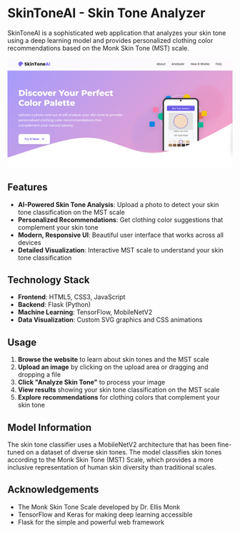 # SkinToneAI - Skin Tone Analyzer

SkinToneAI is a sophisticated web application that analyzes your skin tone using a deep learning model and provides personalized clothing color recommendations based on the Monk Skin Tone (MST) scale.

![SkinToneAI Screenshot](image.png)

## Features

- **AI-Powered Skin Tone Analysis**: Upload a photo to detect your skin tone classification on the MST scale
- **Personalized Recommendations**: Get clothing color suggestions that complement your skin tone
- **Modern, Responsive UI**: Beautiful user interface that works across all devices
- **Detailed Visualization**: Interactive MST scale to understand your skin tone classification

## Technology Stack

- **Frontend**: HTML5, CSS3, JavaScript
- **Backend**: Flask (Python)
- **Machine Learning**: TensorFlow, MobileNetV2
- **Data Visualization**: Custom SVG graphics and CSS animations

## Usage

1. **Browse the website** to learn about skin tones and the MST scale
2. **Upload an image** by clicking on the upload area or dragging and dropping a file
3. **Click "Analyze Skin Tone"** to process your image
4. **View results** showing your skin tone classification on the MST scale
5. **Explore recommendations** for clothing colors that complement your skin tone

## Model Information

The skin tone classifier uses a MobileNetV2 architecture that has been fine-tuned on a dataset of diverse skin tones. The model classifies skin tones according to the Monk Skin Tone (MST) Scale, which provides a more inclusive representation of human skin diversity than traditional scales.

## Acknowledgements

- The Monk Skin Tone Scale developed by Dr. Ellis Monk
- TensorFlow and Keras for making deep learning accessible
- Flask for the simple and powerful web framework